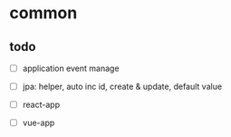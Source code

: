 # common

## todo
- [ ] application event manage
- [ ] jpa: helper, auto inc id, create & update, default value

- [ ] react-app
- [ ] vue-app
